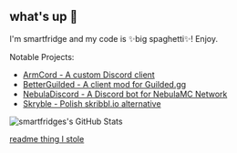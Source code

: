 ## what's up 👋
I'm smartfridge and my code is ✨big spaghetti✨! Enjoy.


Notable Projects:
- [ArmCord - A custom Discord client](https://github.com/armcord/armcord)
- [BetterGuilded - A client mod for Guilded.gg](https://github.com/BetterGuildedMod)
- [NebulaDiscord - A Discord bot for NebulaMC Network](https://github.com/Nebula-MC/NebulaDiscord)
- [Skryble - Polish skribbl.io alternative](https://github.com/smartfrigde/skryble)

![smartfridges's GitHub Stats](https://github-readme-stats.vercel.app/api?username=smartfrigde&show_icons=true&theme=dark)


[readme thing I stole](https://github.com/kckarnige/kckarnige/blob/master/README.md)
